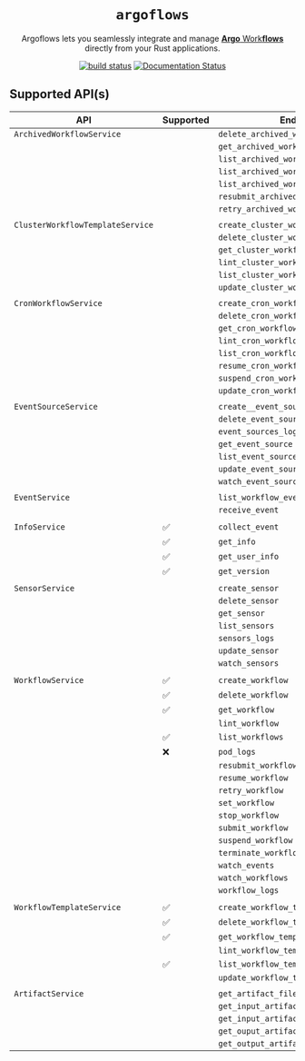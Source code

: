 <div align="center">
  <h1><code>argoflows</code></h1>

  <p>
    Argoflows lets you seamlessly integrate and manage 
    <a href="https://argo-workflows.readthedocs.io/en/latest/">
      <strong>Argo</strong> Work<strong>flows</strong>
    </a>directly from your Rust applications.
  </p>

  <p>
    <a href="https://github.com/gauravgahlot/argoflows/actions?query=workflow%3ACI"><img src="https://github.com/gauravgahlot/argoflows/actions/workflows/ci.yaml/badge.svg" alt="build status" /></a>
    <a href="https://docs.rs/argoflows"><img src="https://docs.rs/argoflows/badge.svg" alt="Documentation Status" /></a>
  </p>
</div>

## Supported API(s)

| API                              | Supported | Endpoint                              | Comment    |
| -------------------------------- | --------- | ------------------------------------- | ---------- |
| `ArchivedWorkflowService`        |           | `delete_archived_workflow`            |            |
|                                  |           | `get_archived_workflow`               |            |
|                                  |           | `list_archived_workflow_label_keys`   |            |
|                                  |           | `list_archived_workflow_label_values` |            |
|                                  |           | `list_archived_workflows`             |            |
|                                  |           | `resubmit_archived_workflow`          |            |
|                                  |           | `retry_archived_workflow`             |            |
|                                  |           |                                       |            |
| `ClusterWorkflowTemplateService` |           | `create_cluster_workflow_template`    |            |
|                                  |           | `delete_cluster_workflow_template`    |            |
|                                  |           | `get_cluster_workflow_template`       |            |
|                                  |           | `lint_cluster_workflow_template`      |            |
|                                  |           | `list_cluster_workflow_templates`     |            |
|                                  |           | `update_cluster_workflow_template`    |            |
|                                  |           |                                       |            |
| `CronWorkflowService`            |           | `create_cron_workflow`                |            |
|                                  |           | `delete_cron_workflow`                |            |
|                                  |           | `get_cron_workflow`                   |            |
|                                  |           | `lint_cron_workflow`                  |            |
|                                  |           | `list_cron_workflows`                 |            |
|                                  |           | `resume_cron_workflow`                |            |
|                                  |           | `suspend_cron_workflow`               |            |
|                                  |           | `update_cron_workflow`                |            |
|                                  |           |                                       |            |
| `EventSourceService`             |           | `create__event_source`                |            |
|                                  |           | `delete_event_source`                 |            |
|                                  |           | `event_sources_logs`                  |            |
|                                  |           | `get_event_source`                    |            |
|                                  |           | `list_event_sources`                  |            |
|                                  |           | `update_event_source`                 |            |
|                                  |           | `watch_event_sources`                 |            |
|                                  |           |                                       |            |
| `EventService`                   |           | `list_workflow_event_bindings`        |            |
|                                  |           | `receive_event`                       |            |
|                                  |           |                                       |            |
| `InfoService`                    | ✅        | `collect_event`                       |            |
|                                  | ✅        | `get_info`                            |            |
|                                  | ✅        | `get_user_info`                       |            |
|                                  | ✅        | `get_version`                         |            |
|                                  |           |                                       |            |
| `SensorService`                  |           | `create_sensor`                       |            |
|                                  |           | `delete_sensor`                       |            |
|                                  |           | `get_sensor`                          |            |
|                                  |           | `list_sensors`                        |            |
|                                  |           | `sensors_logs`                        |            |
|                                  |           | `update_sensor`                       |            |
|                                  |           | `watch_sensors`                       |            |
|                                  |           |                                       |            |
| `WorkflowService`                | ✅        | `create_workflow`                     |            |
|                                  | ✅        | `delete_workflow`                     |            |
|                                  | ✅        | `get_workflow`                        |            |
|                                  |           | `lint_workflow`                       |            |
|                                  | ✅        | `list_workflows`                      |            |
|                                  | ❌        | `pod_logs`                            | DEPRECATED |
|                                  |           | `resubmit_workflow`                   |            |
|                                  |           | `resume_workflow`                     |            |
|                                  |           | `retry_workflow`                      |            |
|                                  |           | `set_workflow`                        |            |
|                                  |           | `stop_workflow`                       |            |
|                                  |           | `submit_workflow`                     |            |
|                                  |           | `suspend_workflow`                    |            |
|                                  |           | `terminate_workflow`                  |            |
|                                  |           | `watch_events`                        |            |
|                                  |           | `watch_workflows`                     |            |
|                                  |           | `workflow_logs`                       |            |
|                                  |           |                                       |            |
| `WorkflowTemplateService`        | ✅        | `create_workflow_template`            |            |
|                                  | ✅        | `delete_workflow_template`            |            |
|                                  | ✅        | `get_workflow_template`               |            |
|                                  |           | `lint_workflow_template`              |            |
|                                  | ✅        | `list_workflow_templates`             |            |
|                                  |           | `update_workflow_template`            |            |
|                                  |           |                                       |            |
| `ArtifactService`                |           | `get_artifact_file`                   |            |
|                                  |           | `get_input_artifact`                  |            |
|                                  |           | `get_input_artifact_by_uid`           |            |
|                                  |           | `get_ouput_artifact`                  |            |
|                                  |           | `get_output_artifact_by_uid`          |            |
